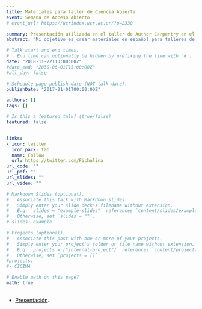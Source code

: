 ```yaml
---
title: Materiales para taller de Ciencia Abierta
event: Semana de Acceso Abierto
# event_url: https://ucrindex.ucr.ac.cr/?p=2330

summary: Presentación utilizada en el taller de Author Carpentry en el IIP, en el marco de la Semana de Acceso Abierto.
abstract: "Mi objetivo es crear materiales en español para talleres de Ciencia Abierta que estoy impartiendo en Costa Rica y en la región."

# Talk start and end times.
#   End time can optionally be hidden by prefixing the line with `#`.
date: "2018-11-22T13:00:00Z"
#date_end: "2030-06-01T15:00:00Z"
#all_day: false

# Schedule page publish date (NOT talk date).
publishDate: "2017-01-01T00:00:00Z"

authors: []
tags: []

# Is this a featured talk? (true/false)
featured: false


links:
- icon: twitter
  icon_pack: fab
  name: Follow
  url: https://twitter.com/Fichulina
url_code: ""
url_pdf: ""
url_slides: ""
url_video: ""

# Markdown Slides (optional).
#   Associate this talk with Markdown slides.
#   Simply enter your slide deck's filename without extension.
#   E.g. `slides = "example-slides"` references `content/slides/example-slides.md`.
#   Otherwise, set `slides = ""`.
# slides: example

# Projects (optional).
#   Associate this post with one or more of your projects.
#   Simply enter your project's folder or file name without extension.
#   E.g. `projects = ["internal-project"]` references `content/project/deep-learning/index.md`.
#   Otherwise, set `projects = []`.
#projects:
#- CICIMA

# Enable math on this page?
math: true
---
```


- [Presentación](https://zenodo.org/record/1468930#.XX8JFZNKjOR).
